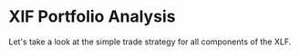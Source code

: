 # XlF Portfolio Analysis


Let's take a look at the simple trade strategy for all components of the XLF.

